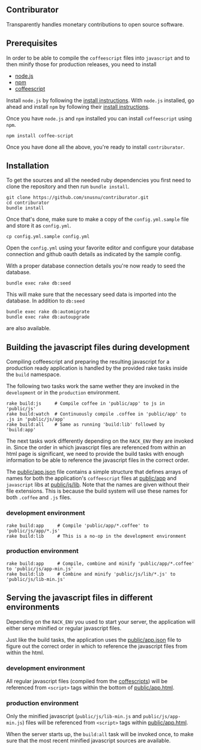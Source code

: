 ## Contriburator

Transparently handles monetary contributions to open source software.

## Prerequisites

In order to be able to compile the `coffeescript` files into `javascript`
and to then minify those for production releases, you need to install

* [node.js](http://nodejs.org)
* [npm](http://npmjs.org/)
* [coffeescript](http://jashkenas.github.com/coffee-script/)

Install `node.js` by following the [install instructions](https://github.com/joyent/node/wiki/Installation).
With `node.js` installed, go ahead and install `npm` by following their
[install instructions](https://github.com/isaacs/npm#readme).

Once you have `node.js` and `npm` installed you can install `coffeescript` using `npm`.

    npm install coffee-script

Once you have done all the above, you're ready to install `contriburator`.

## Installation

To get the sources and all the needed ruby dependencies you first need
to clone the repository and then run `bundle install`.

    git clone https://github.com/snusnu/contriburator.git
    cd contriburator
    bundle install

Once that's done, make sure to make a copy of the `config.yml.sample`
file and store it as `config.yml`.

    cp config.yml.sample config.yml

Open the `config.yml` using your favorite editor and configure your
database connection and github oauth details as indicated by the sample
config.

With a proper database connection details you're now ready to seed the
database.

    bundle exec rake db:seed

This will make sure that the necessary seed data is imported into the
database. In addition to `db:seed`

    bundle exec rake db:automigrate
    bundle exec rake db:autoupgrade

are also available.

## Building the javascript files during development

Compiling coffeescript and preparing the resulting javascript for a
production ready application is handled by the provided rake tasks
inside the `build` namespace.

The following two tasks work the same wether they are invoked in the
`development` or in the `production` environment.

    rake build:js     # Compile coffee in 'public/app' to js in 'public/js'
    rake build:watch  # Continuously compile .coffee in 'public/app' to .js in 'public/js/app'
    rake build:all    # Same as running 'build:lib' followed by 'build:app'

The next tasks work differently depending on the `RACK_ENV` they are invoked in.
Since the order in which javascript files are referenced from within an
html page is significant, we need to provide the build tasks with enough
information to be able to reference the javascript files in the correct
order.

The [public/app.json](https://github.com/snusnu/contriburator/blob/master/public/app.json)
file contains a simple structure that defines arrays of names for both
the application's `coffeescript` files at [public/app](https://github.com/snusnu/contriburator/tree/master/public/app) and `javascript` libs at [public/js/lib](https://github.com/snusnu/contriburator/tree/master/public/js/lib).
Note that the names are given without their file extensions. This is because
the build system will use these names for both `.coffee` and `.js` files.

### development environment

    rake build:app     # Compile 'public/app/*.coffee' to 'public/js/app/*.js'
    rake build:lib     # This is a no-op in the development environment

### production environment

    rake build:app     # Compile, combine and minify 'public/app/*.coffee' to 'public/js/app-min.js'
    rake build:lib     # Combine and minify 'public/js/lib/*.js' to 'public/js/lib-min.js'

## Serving the javascript files in different environments

Depending on the `RACK_ENV` you used to start your server, the
application will either serve minified or regular javascript files.

Just like the build tasks, the application uses the [public/app.json](https://github.com/snusnu/contriburator/blob/master/public/app.json) file to figure out the correct order in which to reference the
javascript files from within the html.

### development environment

All regular javascript files (compiled from the [coffescripts](https://github.com/snusnu/contriburator/tree/master/public/app)) will be
referenced from `<script>` tags within the bottom of [public/app.html](https://github.com/snusnu/contriburator/blob/master/public/app.html).

### production environment

Only the minified javascript (`public/js/lib-min.js` and `public/js/app-min.js`)
files will be referenced from `<script>` tags within [public/app.html](https://github.com/snusnu/contriburator/blob/master/public/app.html).

When the server starts up, the `build:all` task will be invoked once, to
make sure that the most recent minified javascript sources are available.
